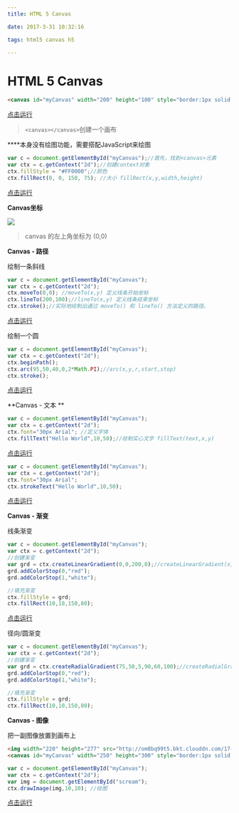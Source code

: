 ```yaml
---
title: HTML 5 Canvas 

date: 2017-3-31 10:32:16

tags: html5 canvas h5

---
```


# HTML 5 Canvas

```html
<canvas id="myCanvas" width="200" height="100" style="border:1px solid #000000;"></canvas>
```

[点击运行](https://jsfiddle.net/noakcn/fzyttzso/4/)

> `<canvas></canvas>`创建一个画布

**<canvas>**本身没有绘图功能，需要搭配JavaScript来绘图

```javascript
var c = document.getElementById("myCanvas");//首先，找到<canvas>元素
var ctx = c.getContext("2d");//创建context对象
ctx.fillStyle = "#FF0000";//颜色
ctx.fillRect(0, 0, 150, 75); //大小 fillRect(x,y,width,height) 
```

[点击运行](https://jsfiddle.net/noakcn/fzyttzso/2/)

**Canvas坐标**

![](http://om8bq99t5.bkt.clouddn.com/17-3-28/94347096-file_1490683818919_afa9.png)

> canvas 的左上角坐标为 (0,0) 



<!-- more -->



**Canvas - 路径**

绘制一条斜线

```javascript
var c = document.getElementById("myCanvas");
var ctx = c.getContext("2d");
ctx.moveTo(0,0); //moveTo(x,y) 定义线条开始坐标
ctx.lineTo(200,100);//lineTo(x,y) 定义线条结束坐标
ctx.stroke();//实际地绘制出通过 moveTo() 和 lineTo() 方法定义的路径。
```

[点击运行](https://jsfiddle.net/noakcn/fzyttzso/3/)

绘制一个圆

```javascript
var c = document.getElementById("myCanvas");
var ctx = c.getContext("2d");
ctx.beginPath();
ctx.arc(95,50,40,0,2*Math.PI);//arc(x,y,r,start,stop)
ctx.stroke();
```

[点击运行](https://jsfiddle.net/noakcn/fzyttzso/5/)



**Canvas - 文本 **

```javascript
var c = document.getElementById("myCanvas");
var ctx = c.getContext("2d");
ctx.font="30px Arial"; //定义字体
ctx.fillText("Hello World",10,50);//绘制实心文字 fillText(text,x,y) 
```

[点击运行](https://jsfiddle.net/noakcn/fzyttzso/6/)

```javascript
var c = document.getElementById("myCanvas");
var ctx = c.getContext("2d");
ctx.font="30px Arial";
ctx.strokeText("Hello World",10,50);
```

[点击运行](https://jsfiddle.net/noakcn/fzyttzso/7/)

**Canvas - 渐变**

线条渐变

```javascript
var c = document.getElementById("myCanvas");
var ctx = c.getContext("2d");
//创建渐变
var grd = ctx.createLinearGradient(0,0,200,0);//createLinearGradient(x,y,x1,y1) - 创建线条渐变
grd.addColorStop(0,"red");
grd.addColorStop(1,"white");

//填充渐变
ctx.fillStyle = grd;
ctx.fillRect(10,10,150,80);
```

[点击运行](https://jsfiddle.net/noakcn/fzyttzso/8/)

径向/圆渐变

```javascript
var c = document.getElementById("myCanvas");
var ctx = c.getContext("2d");
//创建渐变
var grd = ctx.createRadialGradient(75,50,5,90,60,100);//createRadialGradient(x,y,r,x1,y1,r1) - 创建一个径向/圆渐变
grd.addColorStop(0,"red");
grd.addColorStop(1,"white");

//填充渐变
ctx.fillStyle = grd;
ctx.fillRect(10,10,150,80);
```



**Canvas - 图像**

把一副图像放置到画布上

```html
<img width="220" height="277" src="http://om8bq99t5.bkt.clouddn.com/17-3-30/35361084-file_1490843381323_5aa4.png" alt="图像" id="scream">
<canvas id="myCanvas" width="250" height="300" style="border:1px solid #000000;"></canvas>
```

```javascript
var c = document.getElementById("myCanvas");
var ctx = c.getContext("2d");
var img = document.getElementById("scream");
ctx.drawImage(img,10,10); //绘图
```

[点击运行](https://jsfiddle.net/noakcn/fzyttzso/10/)

